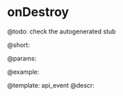 onDestroy
=============

@todo:
	check the autogenerated stub

@short:
	

@params:

@example:


@template:	api_event
@descr:

